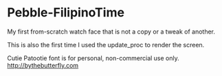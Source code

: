 Pebble-FilipinoTime
===================

My first from-scratch watch face that is not a copy or a tweak of another.

This is also the first time I used the update_proc to render the screen.

Cutie Patootie font is for personal, non-commercial use only.
http://bythebutterfly.com
